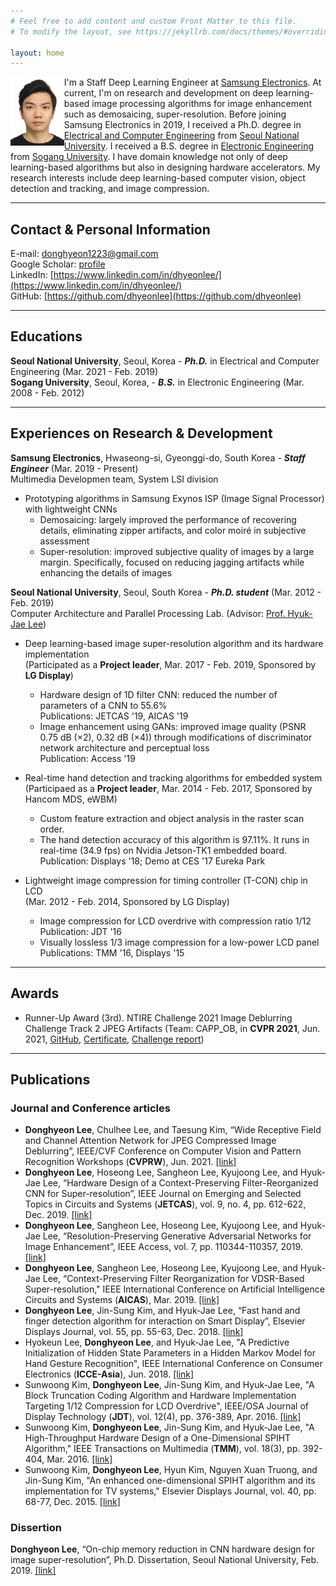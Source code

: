```yaml
---
# Feel free to add content and custom Front Matter to this file.
# To modify the layout, see https://jekyllrb.com/docs/themes/#overriding-theme-defaults

layout: home
---
```


<img src='./photos/ID_photo.jpg' width='17%' height='17%' align='left'/>
I'm a Staff Deep Learning Engineer at <u>Samsung Electronics</u>. 
At current, I'm on research and development on deep learning-based image processing algorithms for image enhancement such as demosaicing, super-resolution.
Before joining Samsung Electronics in 2019, I received a Ph.D. degree in <u>Electrical and Computer Engineering</u> from <u>Seoul National University</u>.
I received a B.S. degree in <u>Electronic Engineering</u> from <u>Sogang University</u>.
I have domain knowledge not only of deep learning-based algorithms but also in designing hardware accelerators. 
My research interests include deep learning-based computer vision, object detection and tracking, and image compression.  

-----

## Contact & Personal Information

E-mail: [donghyeon1223@gmail.com](mailto:donghyeon1223@gmail.com)  
Google Scholar: [profile](https://scholar.google.com/citations?user=ysXHUKcAAAAJ&hl=en)  
LinkedIn: [https://www.linkedin.com/in/dhyeonlee/](https://www.linkedin.com/in/dhyeonlee/)  
GitHub: [https://github.com/dhyeonlee](https://github.com/dhyeonlee)  

-----

## Educations
**Seoul National University**, Seoul, Korea - **_Ph.D._** in Electrical and Computer Engineering (Mar. 2021 - Feb. 2019)  
**Sogang University**, Seoul, Korea, - **_B.S._** in Electronic Engineering (Mar. 2008 - Feb. 2012)

-----

## Experiences on Research & Development
**Samsung Electronics**, Hwaseong-si, Gyeonggi-do, South Korea - **_Staff Engineer_** (Mar. 2019 - Present)  
  Multimedia Developmen team, System LSI division
- Prototyping algorithms in Samsung Exynos ISP (Image Signal Processor) with lightweight CNNs
    - Demosaicing: largely improved the performance of recovering details, eliminating zipper artifacts, and
color moiré in subjective assessment
    - Super-resolution: improved subjective quality of images by a large margin. Specifically, focused on reducing jagging artifacts while enhancing the details of images

**Seoul National University**, Seoul, South Korea - **_Ph.D. student_** (Mar. 2012 - Feb. 2019)  
  Computer Architecture and Parallel Processing Lab. (Advisor: [Prof. Hyuk-Jae Lee](mailto:hjlee@capp.snu.ac.kr))
- Deep learning-based image super-resolution algorithm and its hardware implementation  
  (Participated as a **Project leader**, Mar. 2017 - Feb. 2019, Sponsored by **LG Display**)
    - Hardware design of 1D filter CNN: reduced the number of parameters of a CNN to 55.6%  
      Publications: JETCAS '19, AICAS '19
    - Image enhancement using GANs: improved image quality (PSNR 0.75 dB (×2), 0.32 dB (×4)) through modifications of discriminator network architecture and perceptual loss  
      Publication: Access '19

- Real-time hand detection and tracking algorithms for embedded system  
  (Participaed as a **Project leader**, Mar. 2014 - Feb. 2017, Sponsored by Hancom MDS, eWBM)
    - Custom feature extraction and object analysis in the raster scan order. 
    - The hand detection accuracy of this algorithm is 97.11%. It runs in real-time (34.9 fps) on Nvidia Jetson-TK1 embedded board.  
      Publication: Displays '18; Demo at CES '17 Eureka Park

- Lightweight image compression for timing controller (T-CON) chip in LCD  
  (Mar. 2012 - Feb. 2014, Sponsored by LG Display)
    - Image compression for LCD overdrive with compression ratio 1/12  
      Publication: JDT '16
    - Visually lossless 1/3 image compression for a low-power LCD panel  
      Publications: TMM '16, Displays '15

----- 

## Awards

- Runner-Up Award (3rd). NTIRE Challenge 2021 Image Deblurring Challenge Track 2 JPEG Artifacts (Team: CAPP_OB, in **CVPR 2021**, Jun. 2021, [GitHub](https://github.com/dhyeonlee/WRCAN-PyTorch), [Certificate](https://drive.google.com/file/d/1HHldJREFwTjQPT5K2Wy1a3lSy2t7lV-j/view?usp=sharing), [Challenge report](https://arxiv.org/pdf/2104.14854.pdf))


-----

## Publications

### Journal and Conference articles

- **Donghyeon Lee**, Chulhee Lee, and Taesung Kim, “Wide Receptive Field and Channel Attention Network for JPEG Compressed Image Deblurring”, IEEE/CVF Conference on Computer Vision and Pattern Recognition Workshops (**CVPRW**), Jun. 2021. 
[[link]](https://openaccess.thecvf.com/content/CVPR2021W/NTIRE/html/Lee_Wide_Receptive_Field_and_Channel_Attention_Network_for_JPEG_Compressed_CVPRW_2021_paper.html)
- **Donghyeon Lee**, Hoseong Lee, Sangheon Lee, Kyujoong Lee, and Hyuk-Jae Lee, “Hardware Design of a Context-Preserving Filter-Reorganized CNN for Super-resolution”, IEEE Journal on Emerging and Selected Topics in Circuits and Systems (**JETCAS**), vol. 9, no. 4, pp. 612-622, Dec. 2019. 
[[link]](https://ieeexplore.ieee.org/abstract/document/8888276)
- **Donghyeon Lee**, Sangheon Lee, Hoseong Lee, Kyujoong Lee, and Hyuk-Jae Lee, “Resolution-Preserving Generative Adversarial Networks for Image Enhancement”, IEEE Access, vol. 7, pp. 110344-110357, 2019.
[[link]](https://ieeexplore.ieee.org/abstract/document/8793240/)
- **Donghyeon Lee**, Sangheon Lee, Hoseong Lee, Kyujoong Lee, and Hyuk-Jae Lee, “Context-Preserving Filter Reorganization for VDSR-Based Super-resolution," IEEE International Conference on Artificial Intelligence Circuits and Systems (**AICAS**), Mar. 2019. 
[[link]](https://ieeexplore.ieee.org/abstract/document/8771601/)
- **Donghyeon Lee**, Jin-Sung Kim, and Hyuk-Jae Lee, “Fast hand and finger detection algorithm for interaction on Smart Display”, Elsevier Displays Journal, vol. 55, pp. 55-63, Dec. 2018.
[[link]](https://www.sciencedirect.com/science/article/pii/S0141938217301622)
- Hyokeun Lee, **Donghyeon Lee**, and Hyuk-Jae Lee, "A Predictive Initialization of Hidden State Parameters in a Hidden Markov Model for Hand Gesture Recognition", IEEE International Conference on Consumer Electronics (**ICCE-Asia**), Jun. 2018.
[[link]](https://ieeexplore.ieee.org/abstract/document/8552159/)
- Sunwoong Kim, **Donghyeon Lee**, Jin-Sung Kim, and Hyuk-Jae Lee, "A Block Truncation Coding Algorithm and Hardware Implementation Targeting 1/12 Compression for LCD Overdrive", IEEE/OSA Journal of Display Technology (**JDT**), vol. 12(4), pp. 376-389, Apr. 2016.
[[link]](https://ieeexplore.ieee.org/abstract/document/7302518/)
- Sunwoong Kim, **Donghyeon Lee**, Jin-Sung Kim, and Hyuk-Jae Lee, "A High-Throughput Hardware Design of a One-Dimensional SPIHT Algorithm," IEEE Transactions on Multimedia (**TMM**), vol. 18(3), pp. 392-404, Mar. 2016.
[[link]](https://ieeexplore.ieee.org/abstract/document/7370806/)
- Sunwoong Kim, **Donghyeon Lee**, Hyun Kim, Nguyen Xuan Truong, and Jin-Sung Kim, "An enhanced one-dimensional SPIHT algorithm and its implementation for TV systems," Elsevier Displays Journal, vol. 40, pp. 68-77, Dec. 2015.
[[link]](https://www.sciencedirect.com/science/article/pii/S0141938215000943)

### Dissertion
**Donghyeon Lee**, “On-chip memory reduction in CNN hardware design for image super-resolution”, Ph.D. Dissertation, Seoul National University, Feb. 2019. [[link]](https://s-space.snu.ac.kr/handle/10371/151952)
